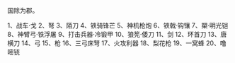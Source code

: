 国除为郡。

1、战车·戈
2、弩
3、陌刀
4、铁骑锋芒
5、神机枪炮
6、铁戟·钩镶
7、槊·明光铠
8、神臂弓·铁浮屠
9、打击兵器·冷锻甲
10、狼筅·倭刀
11、剑
12、环首刀
13、唐横刀
14、弓
15、枪
16、三弓床弩
17、火攻利器
18、梨花枪
19、一窝蜂
20、噜嘧铳